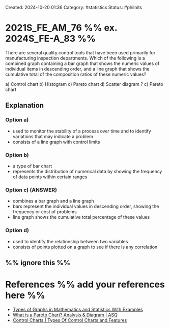 Created: 2024-10-20 01:36
Category: #statistics
Status: #philnits



# 2021S_FE_AM_76 %% ex. 2024S_FE-A_83 %%

There are several quality control tools that have been used primarily for manufacturing inspection departments. Which of the following is a combined graph containing a bar graph that shows the numeric values of individual items in descending order, and a line graph that shows the cumulative total of the composition ratios of these numeric values?

a) Control chart 
b) Histogram
c) Pareto chart 
d) Scatter diagram
? 
c) Pareto chart 

## Explanation

### Option a)
- used to monitor the stability of a process over time and to identify variations that may indicate a problem
- consists of a line graph with control limits

### Option b)
- a type of bar chart
- represents the distribution of numerical data by showing the frequency of data points within certain ranges

### Option c) (ANSWER)
- combines a bar graph and a line graph
- bars represent the individual values in descending order, showing the frequency or cost of problems
- line graph shows the cumulative total percentage of these values

### Option d) 
- used to identify the relationship between two variables
- consists of points plotted on a graph to see if there is any correlation




%% ignore this %%
---









# References %% add your references here %%
- [Types of Graphs in Mathematics and Statistics With Examples](https://byjus.com/maths/types-of-graphs/)
- [What is a Pareto Chart? Analysis & Diagram | ASQ](https://asq.org/quality-resources/pareto)
- [Control Charts | Types Of Control Charts and Features](https://byjus.com/maths/control-charts/)